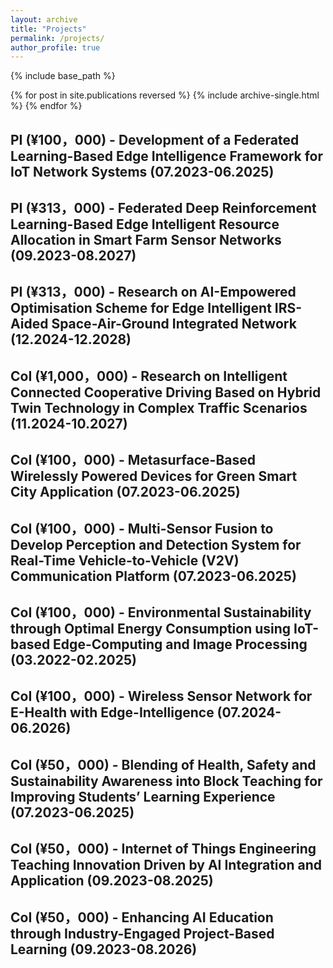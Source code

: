 ```yaml
---
layout: archive
title: "Projects"
permalink: /projects/
author_profile: true
---
```


{% include base_path %}

{% for post in site.publications reversed %}
  {% include archive-single.html %}
{% endfor %}

## PI (¥100，000) - Development of a Federated Learning-Based Edge Intelligence Framework for IoT Network Systems (07.2023-06.2025)

## PI (¥313，000) - Federated Deep Reinforcement Learning-Based Edge Intelligent Resource Allocation in Smart Farm Sensor Networks (09.2023-08.2027)

## PI (¥313，000) - Research on AI-Empowered Optimisation Scheme for Edge Intelligent IRS-Aided Space-Air-Ground Integrated Network (12.2024-12.2028)

## CoI (¥1,000，000) - Research on Intelligent Connected Cooperative Driving Based on Hybrid Twin Technology in Complex Traffic Scenarios (11.2024-10.2027)

## CoI (¥100，000) - Metasurface-Based Wirelessly Powered Devices for Green Smart City Application (07.2023-06.2025)

## CoI (¥100，000) - Multi-Sensor Fusion to Develop Perception and Detection System for Real-Time Vehicle-to-Vehicle (V2V) Communication Platform (07.2023-06.2025)

## CoI (¥100，000) - Environmental Sustainability through Optimal Energy Consumption using IoT-based Edge-Computing and Image Processing (03.2022-02.2025)

## CoI (¥100，000) - Wireless Sensor Network for E-Health with Edge-Intelligence (07.2024-06.2026)

## CoI (¥50，000) - Blending of Health, Safety and Sustainability Awareness into Block Teaching for Improving Students’ Learning Experience (07.2023-06.2025)

## CoI (¥50，000) - Internet of Things Engineering Teaching Innovation Driven by AI Integration and Application (09.2023-08.2025)

## CoI (¥50，000) - Enhancing AI Education through Industry-Engaged Project-Based Learning (09.2023-08.2026)


